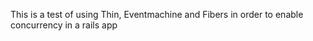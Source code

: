 This is a test of using Thin, Eventmachine and Fibers in order to enable concurrency in a rails app
